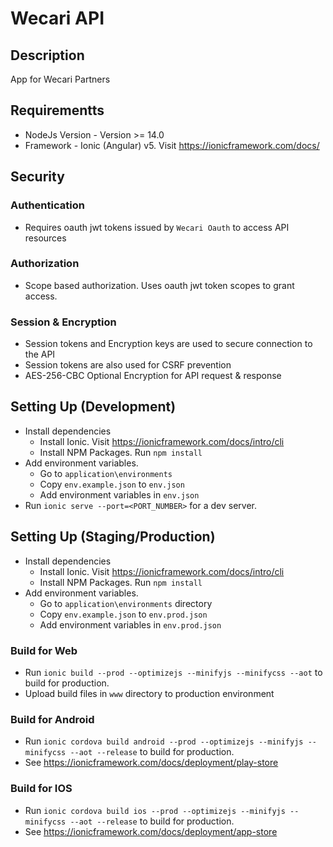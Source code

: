 # Wecari API

## Description

App for Wecari Partners

## Requirementts

- NodeJs Version - Version >= 14.0
- Framework - Ionic (Angular) v5. Visit https://ionicframework.com/docs/

## Security

### Authentication

- Requires oauth jwt tokens issued by `Wecari Oauth` to access API resources

### Authorization

- Scope based authorization. Uses oauth jwt token scopes to grant access.

### Session & Encryption

- Session tokens and Encryption keys are used to secure connection to the API
- Session tokens are also used for CSRF prevention
- AES-256-CBC Optional Encryption for API request & response

## Setting Up (Development)

- Install dependencies
	- Install Ionic. Visit https://ionicframework.com/docs/intro/cli
	- Install NPM Packages. Run `npm install`
- Add environment variables.
	- Go to `application\environments`
	- Copy `env.example.json` to `env.json`
	- Add environment variables in `env.json`
- Run `ionic serve --port=<PORT_NUMBER>` for a dev server.

## Setting Up (Staging/Production)

- Install dependencies
	- Install Ionic. Visit https://ionicframework.com/docs/intro/cli
	- Install NPM Packages. Run `npm install`
- Add environment variables.
	- Go to `application\environments` directory
	- Copy `env.example.json` to `env.prod.json`
	- Add environment variables in `env.prod.json`

### Build for Web

- Run `ionic build --prod --optimizejs --minifyjs --minifycss --aot` to build for production.
- Upload build files in `www` directory to production environment

### Build for Android

- Run `ionic cordova build android --prod --optimizejs --minifyjs --minifycss --aot --release` to build for production.
- See https://ionicframework.com/docs/deployment/play-store

### Build for IOS

- Run `ionic cordova build ios --prod --optimizejs --minifyjs --minifycss --aot --release` to build for production.
- See https://ionicframework.com/docs/deployment/app-store
